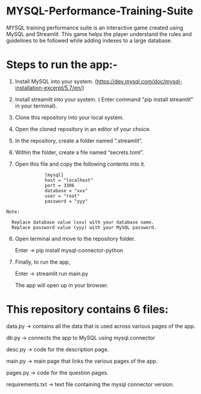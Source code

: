 # MYSQL-Performance-Training-Suite
MYSQL training performance suite is an interactive game created using MySQL and Streamlit. 
This game helps the player understand the rules and guidelines to be followed while adding indexes to a large database.

# Steps to run the app:-

  1) Install MySQL into your system. (https://dev.mysql.com/doc/mysql-installation-excerpt/5.7/en/)

  2) Install streamlit into your system. ( Enter command "pip install streamlit" in your terminal).
  
  2) Clone this repository into your local system.
  
  3) Open the cloned repository in an editor of your choice.
  
  3) In the repository, create a folder named “.streamlit”.
  
  4) Within the folder, create a file named “secrets.toml”.
  
  5) Open this file and copy the following contents into it.
  
                    [mysql]
                    host = "localhost"
                    port = 3306
                    database = "xxx"
                    user = "root"
                    password = "yyy"

	Note: 
      
      Replace database value (xxx) with your database name.
      Replace password value (yyy) with your MySQL password. 

  6) Open terminal and move to the repository folder. 
     
     Enter → pip install mysql-connector-python
     
  7) Finally, to run the app, 
  
     Enter → streamlit run main.py
     
     The app will open up in your browser. 


# This repository contains 6 files:

data.py → contains all the data that is used across various pages of the app. 

db.py → connects the app to MySQL using mysql.connector

desc.py → code for the description page.

main.py → main page that links the various pages of the app. 

pages.py → code for the question pages.  

requirements.txt → text file containing the mysql connector version.

